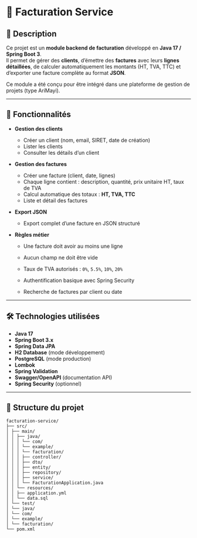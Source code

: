 # 📄 Facturation Service

## 📌 Description
Ce projet est un **module backend de facturation** développé en **Java 17 / Spring Boot 3**.  
Il permet de gérer des **clients**, d’émettre des **factures** avec leurs **lignes détaillées**, de calculer automatiquement les montants (HT, TVA, TTC) et d’exporter une facture complète au format **JSON**.

Ce module a été conçu pour être intégré dans une plateforme de gestion de projets (type AriMayi).

---

## 🚀 Fonctionnalités
- **Gestion des clients**
  - Créer un client (nom, email, SIRET, date de création)
  - Lister les clients
  - Consulter les détails d’un client

- **Gestion des factures**
  - Créer une facture (client, date, lignes)
  - Chaque ligne contient : description, quantité, prix unitaire HT, taux de TVA
  - Calcul automatique des totaux : **HT, TVA, TTC**
  - Liste et détail des factures

- **Export JSON**
  - Export complet d’une facture en JSON structuré

- **Règles métier**
  - Une facture doit avoir au moins une ligne
  - Aucun champ ne doit être vide
  - Taux de TVA autorisés : `0%`, `5.5%`, `10%`, `20%`

  - Authentification basique avec Spring Security
  - Recherche de factures par client ou date


---

## 🛠️ Technologies utilisées
- **Java 17**
- **Spring Boot 3.x**
- **Spring Data JPA**
- **H2 Database** (mode développement)
- **PostgreSQL** (mode production)
- **Lombok**
- **Spring Validation**
- **Swagger/OpenAPI** (documentation API)
- **Spring Security** (optionnel)

---

## 📂 Structure du projet



```
facturation-service/
├── src/
│ ├── main/
│ │ ├── java/
│ │ │ └── com/
│ │ │ └── example/
│ │ │ └── facturation/
│ │ │ ├── controller/
│ │ │ ├── dto/
│ │ │ ├── entity/
│ │ │ ├── repository/
│ │ │ ├── service/
│ │ │ └── FacturationApplication.java
│ │ └── resources/
│ │ ├── application.yml
│ │ └── data.sql
│ └── test/
│ └── java/
│ └── com/
│ └── example/
│ └── facturation/
└── pom.xml
```
